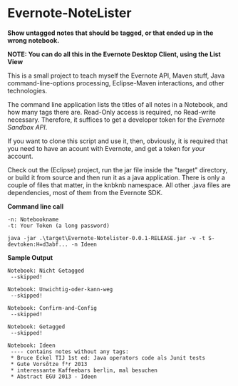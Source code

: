 Evernote-NoteLister
===================



**Show untagged notes that should be tagged, or that ended up in the wrong notebook.**

**NOTE: You can do all this in the Evernote Desktop Client, using the List View**

This is a small project to teach myself the Evernote API, Maven stuff, Java command-line-options processing, Eclipse-Maven interactions, and other technologies.

The command line application lists the titles of all notes in a Notebook, and how many tags there are. 
Read-Only access is required, no Read-write necessary.
Therefore, it suffices to get a developer token for the *Evernote Sandbox API*. 


If you want to clone this script and use it, then, obviously, 
it is required that you need to have an acount with Evernote, and get a token for *your* account.



Check out the (Eclipse) project, run the jar file inside the "target" directory, or build it from source and then run it as a java application.
There is only a couple of files that matter, in the knbknb namespace. All other .java files are dependencies, most of them from the Evernote SDK.


**Command line call**

    -n: Notebookname
    -t: Your Token (a long password)

    java -jar .\target\Evernote-Notelister-0.0.1-RELEASE.jar -v -t S-devtoken:H=d3abf... -n Ideen

**Sample Output**
    
    Notebook: Nicht Getagged
     --skipped!
    
    Notebook: Unwichtig-oder-kann-weg
     --skipped!
    
    Notebook: Confirm-and-Config
     --skipped!
    
    Notebook: Getagged
     --skipped!
    
    Notebook: Ideen
     ---- contains notes without any tags:
     * Bruce Eckel TIJ 1st ed: Java operators code als Junit tests
     * Gute Vorsõtze f³r 2013
     * interessante Kaffeebars berlin, mal besuchen
     * Abstract EGU 2013 - Ideen
